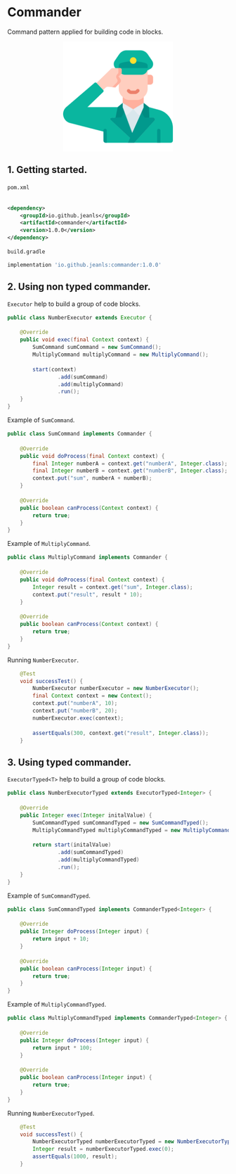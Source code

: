 # Commander

Command pattern applied for building code in blocks.

<p align="center">
  <img src="assets/military.png" style="width: 250px;display: block;margin-left: auto;margin-right: auto" alt="commander">
</p>


## 1. Getting started.

``pom.xml``

````xml

<dependency>
    <groupId>io.github.jeanls</groupId>
    <artifactId>commander</artifactId>
    <version>1.0.0</version>
</dependency>
````

``build.gradle``

````groovy
implementation 'io.github.jeanls:commander:1.0.0'
````

## 2. Using non typed commander.


``Executor`` help to build a group of code blocks.

````java
public class NumberExecutor extends Executor {

    @Override
    public void exec(final Context context) {
        SumCommand sumCommand = new SumCommand();
        MultiplyCommand multiplyCommand = new MultiplyCommand();

        start(context)
                .add(sumCommand)
                .add(multiplyCommand)
                .run();
    }
}
````

Example of ``SumCommand``.

````java
public class SumCommand implements Commander {

    @Override
    public void doProcess(final Context context) {
        final Integer numberA = context.get("numberA", Integer.class);
        final Integer numberB = context.get("numberB", Integer.class);
        context.put("sum", numberA + numberB);
    }

    @Override
    public boolean canProcess(Context context) {
        return true;
    }
}
`````

Example of ``MultiplyCommand``.

````java
public class MultiplyCommand implements Commander {

    @Override
    public void doProcess(final Context context) {
        Integer result = context.get("sum", Integer.class);
        context.put("result", result * 10);
    }

    @Override
    public boolean canProcess(Context context) {
        return true;
    }
}
````

Running ``NumberExecutor``.

````java
    @Test
    void successTest() {
        NumberExecutor numberExecutor = new NumberExecutor();
        final Context context = new Context();
        context.put("numberA", 10);
        context.put("numberB", 20);
        numberExecutor.exec(context);

        assertEquals(300, context.get("result", Integer.class));
    }
````

## 3. Using typed commander.

``ExecutorTyped<T>`` help to build a group of code blocks.

````java
public class NumberExecutorTyped extends ExecutorTyped<Integer> {

    @Override
    public Integer exec(Integer initalValue) {
        SumCommandTyped sumCommandTyped = new SumCommandTyped();
        MultiplyCommandTyped multiplyCommandTyped = new MultiplyCommandTyped();

        return start(initalValue)
                .add(sumCommandTyped)
                .add(multiplyCommandTyped)
                .run();
    }
}
````

Example of ``SumCommandTyped``.

````java
public class SumCommandTyped implements CommanderTyped<Integer> {

    @Override
    public Integer doProcess(Integer input) {
        return input + 10;
    }

    @Override
    public boolean canProcess(Integer input) {
        return true;
    }
}
````

Example of ``MultiplyCommandTyped``.

````java
public class MultiplyCommandTyped implements CommanderTyped<Integer> {

    @Override
    public Integer doProcess(Integer input) {
        return input * 100;
    }

    @Override
    public boolean canProcess(Integer input) {
        return true;
    }
}
````

Running ``NumberExecutorTyped``.

````java
    @Test
    void successTest() {
        NumberExecutorTyped numberExecutorTyped = new NumberExecutorTyped();
        Integer result = numberExecutorTyped.exec(0);
        assertEquals(1000, result);
    }
````
